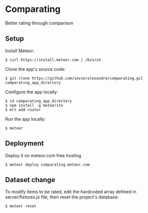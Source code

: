 Comparating
===========

Better rating through comparison

## Setup

Install Meteor:

    $ curl https://install.meteor.com | /bin/sh

Clone the app's source code:

    $ git clone https://github.com/xavieralexandre/comparating.git comparating_app_directory

Configure the app locally:

    $ cd comparating_app_directory
    $ npm install -g meteorite
    $ mrt add router

Run the app locally:

    $ meteor

## Deployment

Deploy it on meteor.com free hosting

    $ meteor deploy comparating.meteor.com
    
## Dataset change

To modify items to be rated, edit the hardcoded array defined in server/fixtures.js file, then reset the project's database:

    $ meteor reset
